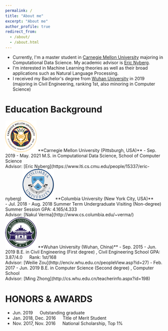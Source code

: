 ```yaml
---
permalink: /
title: "About me"
excerpt: "About me"
author_profile: true
redirect_from: 
  - /about/
  - /about.html
---
```


- Currently, I'm a master student in [Carnegie Mellon University](https://www.cmu.edu/) majoring in Computational Data Science. My academic advisor is [Eric Nyberg](https://www.lti.cs.cmu.edu/people/15337/eric-nyberg).
- I'm interested in Machine Learning theories as well as their broad applications such as Natural Language Processing.
- I received my Bachelor's degree from [Wuhan University](https://en.whu.edu.cn/) in 2019 (majoring in Civil Engineering, ranking 1st, also minoring in Computer Science)


Education Background
======
<img src="images/cmu.png" alt="Test Image" style="width:100px;display:inline">
**Carnegie Mellon University (Pittsburgh, USA)**
- Sep. 2019 - May. 2021  
M.S. in Computational Data Science, School of Computer Science<br>
Advisor: [Eric Nyberg](https://www.lti.cs.cmu.edu/people/15337/eric-nyberg)

<img src="images/cu.png" alt="Test Image" style="width:100px;display:inline">
**Columbia University (New York City, USA)**<br>
- Jul. 2018 - Aug. 2018       
Summer Term Undergraduate Visiting (Non-degree)  
Summer Session GPA: 4.165/4.333<br>
Advisor: [Nakul Verma](http://www.cs.columbia.edu/~verma/)

<img src="images/whu.png" alt="Test Image" style="width:100px;display:inline">
**Wuhan University (Wuhan, China)**             
- Sep. 2015 - Jun. 2019  
B.E. in Civil Engineering (First degree) , Civil Engineering School  
GPA: 3.87/4.0 &emsp; Rank: 1st/168<br>
Advisor: [Weilie Zou](http://enciv.whu.edu.cn/peopleView.asp?id=27)
- Feb. 2017 - Jun. 2019  
B.E. in Computer Science (Second degree) , Computer School<br>
Advisor: [Ming Zhong](http://cs.whu.edu.cn/teacherinfo.aspx?id=198)

HONORS & AWARDS
======
- Jun. 2019 &emsp; Outstanding graduate
- Jan. 2018, Dec. 2016 &emsp; Title of Merit Student
- Nov. 2017, Nov. 2016 &emsp; National Scholarship, Top 1%





